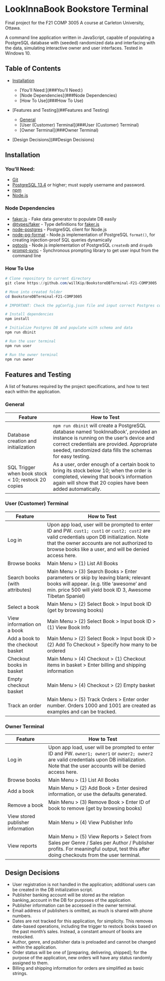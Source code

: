 # LookInnaBook Bookstore Terminal

Final project for the F21 COMP 3005 A course at Carleton University, Ottawa.

A command line application written in JavaScript, capable of populating a PostgreSQL database with (seeded) randomized data and interfacing with the data, simulating interactive owner and user interfaces. Tested in Windows 10.

## Table of Contents

- [Installation](##Installation)
  - [You’ll Need:](###You’ll Need:)
  - [Node Dependencies](###Node Dependencies)
  - [How To Use](###How To Use)

- [Features and Testing](##Features and Testing)
  - [General](###General)
  - [User (Customer) Terminal](###User (Customer) Terminal)
  - [Owner Terminal](###Owner Terminal)

- [Design Decisions](##Design Decisions)

## Installation

### You’ll Need:

- [Git](https://git-scm.com/)
- [PostgreSQL 13.4](https://www.postgresql.org/) or higher; must supply username and password.
- [npm](https://www.npmjs.com/)
- [Node.js](https://nodejs.org/)

### Node Dependencies

- [faker.js](https://www.npmjs.com/package/faker) - Fake data generator to populate DB easily
- [@types/faker](https://www.npmjs.com/package/@types/faker) - Type definitions for [faker.js](https://www.npmjs.com/package/faker)
- [node-postgres](https://www.npmjs.com/package/pg) - PostgreSQL client for Node.js
- [node-pg-format](https://www.npmjs.com/package/pg-format) - Node.js implementation of PostgreSQL `format()`, for creating injection-proof SQL queries dynamically
- [pgtools](https://www.npmjs.com/package/pgtools) - Node.js implementation of PostgreSQL `createdb` and `dropdb`
- [prompt-sync](https://www.npmjs.com/package/prompt-sync) - Synchronous prompting library to get user input from the command line

### How To Use

```powershell
# Clone repository to current directory
git clone https://github.com/willKip/BookstoreDBTerminal-F21-COMP3005

# Move into created folder
cd BookstoreDBTerminal-F21-COMP3005

# IMPORTANT: Check the pgConfig.json file and input correct Postgres connection information

# Install dependencies
npm install

# Initialize Postgres DB and populate with schema and data
npm run dbinit

# Run the user terminal
npm run user

# Run the owner terminal
npm run owner
```

## Features and Testing

A list of features required by the project specifications, and how to test each within the application.

### General

| Feature                                             | How to Test                                                  |
| --------------------------------------------------- | ------------------------------------------------------------ |
| Database creation and initialization                | `npm run dbinit` will create a PostgreSQL database named ‘lookInnaBook’, provided an instance is running on the user’s device and correct credentials are provided. Appropriate seeded, randomized data fills the schemas for easy testing. |
| SQL Trigger when book stock < 10; restock 20 copies | As a user, order enough of a certain book to bring its stock below 10; when the order is completed, viewing that book’s information again will show that 20 copies have been added automatically. |

### User (Customer) Terminal

| Feature                           | How to Test                                                  |
| --------------------------------- | ------------------------------------------------------------ |
| Log in                            | Upon app load, user will be prompted to enter ID and PW. `cust1; cust1` or `cust2; cust2` are valid credentials upon DB initialization. Note that the owner accounts are not authorized to browse books like a user, and will be denied access here. |
| Browse books                      | Main Menu > (1) List All Books                               |
| Search books (with attributes)    | Main Menu > (3) Search Books > Enter parameters or skip by leaving blank; relevant books will appear. (e.g. title ‘awesome’ and min. price 500 will yield book ID 3, Awesome Tibetan Spaniel) |
| Select a book                     | Main Menu > (2) Select Book > Input book ID (get by browsing books) |
| View information on a book        | Main Menu > (2) Select Book > Input book ID > (1) View Book Info |
| Add a book to the checkout basket | Main Menu > (2) Select Book > Input book ID > (2) Add To Checkout > Specify how many to be ordered |
| Checkout books in basket          | Main Menu > (4) Checkout > (1) Checkout items in basket > Enter billing and shipping information |
| Empty checkout basket             | Main Menu > (4) Checkout > (2) Empty basket                  |
| Track an order                    | Main Menu > (5) Track Orders > Enter order number. Orders 1000 and 1001 are created as examples and can be tracked. |

### Owner Terminal

| Feature                           | How to Test                                                  |
| --------------------------------- | ------------------------------------------------------------ |
| Log in                            | Upon app load, user will be prompted to enter ID and PW. `owner1; owner1` or `owner2; owner2` are valid credentials upon DB initialization. Note that the user accounts will be denied access here. |
| Browse books                      | Main Menu > (1) List All Books                               |
| Add a book                        | Main Menu > (2) Add Book > Enter desired information, or use the defaults generated. |
| Remove a book                     | Main Menu > (3) Remove Book > Enter ID of book to remove (get by browsing books) |
| View stored publisher information | Main Menu > (4) View Publisher Info                          |
| View reports                      | Main Menu > (5) View Reports > Select from Sales per Genre / Sales per Author / Publisher profits. For meaningful output, test this after doing checkouts from the user terminal. |

## Design Decisions

- User registration is not handled in the application; additional users can be created in the DB initialization script.
- Publisher banking account will be stored as the relation banking_account in the DB for purposes of the application.
- Publisher information can be accessed in the owner terminal.
- Email address of publishers is omitted, as much is shared with phone numbers.
- Dates are not tracked for this application, for simplicity. This removes date-based operations, including the trigger to restock books based on the past month’s sales. Instead, a constant amount of books are restocked.
- Author, genre, and publisher data is preloaded and cannot be changed within the application.
- Order status will be one of [preparing, delivering, shipped]; for the purpose of the application, new orders will have any status randomly assigned to them.
- Billing and shipping information for orders are simplified as basic strings.
